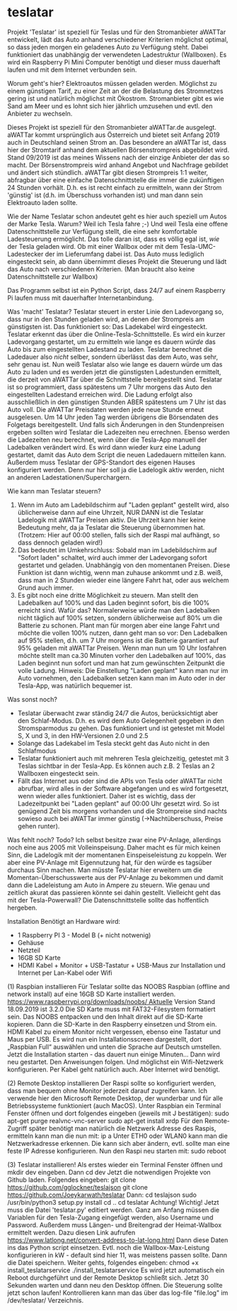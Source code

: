 # teslatar
Projekt 'Teslatar' ist speziell für Teslas und für den Stromanbieter aWATTar entwickelt, lädt das Auto anhand verschiedener Kriterien möglichst optimal, so dass jeden morgen ein geladenes Auto zu Verfügung steht. Dabei funktioniert das unabhängig der verwendeten Ladestruktur (Wallboxen). Es wird ein Raspberry Pi Mini Computer benötigt und dieser muss dauerhaft laufen und mit dem Internet verbunden sein.

Worum geht's hier?
Elektroautos müssen geladen werden. Möglichst zu einem günstigen Tarif, zu einer Zeit an der die Belastung des Stromnetzes gering ist und natürlich möglichst mit Ökostrom. Stromanbieter gibt es wie Sand am Meer und es lohnt sich hier jährlich umzusehen und evtl. den Anbieter zu wechseln.

Dieses Projekt ist speziell für den Stromanbieter aWATTar.de ausgelegt. aWATTar kommt ursprünglich aus Österreich und bietet seit Anfang 2019 auch in Deutschland seinen Strom an. Das besondere an aWATTar ist, dass hier der Stromtarif anhand dem aktuellen Börsenstrompreis abgebildet wird. Stand 09/2019 ist das meines Wissens nach der einzige Anbieter der das so macht.
Der Börsenstrompreis wird anhand Angebot und Nachfrage gebildet und ändert sich stündlich. aWATTar gibt diesen Strompreis 1:1 weiter, abfragbar über eine einfache Datenschnittstelle die immer die zukünftigen 24 Stunden vorhält. D.h. es ist recht einfach zu ermitteln, wann der Strom 'günstig' ist (d.h. im Überschuss vorhanden ist) und man dann sein Elektroauto laden sollte.

Wie der Name Teslatar schon andeutet geht es hier auch speziell um Autos der Marke Tesla. Warum? Weil ich Tesla fahre ;-) Und weil Tesla eine offene Datenschnittstelle zur Verfügung stellt, die eine sehr komfortable Ladesteuerung ermöglicht. Das tolle daran ist, dass es völlig egal ist, _wie_ der Tesla geladen wird. Ob mit einer Wallbox oder mit dem Tesla-UMC-Ladestecker der im Lieferumfang dabei ist. Das Auto muss lediglich eingesteckt sein, ab dann übernimmt dieses Projekt die Steuerung und lädt das Auto nach verschiedenen Kriterien. (Man braucht also keine Datenschnittstelle zur Wallbox)

Das Programm selbst ist ein Python Script, dass 24/7 auf einem Raspberry Pi laufen muss mit dauerhafter Internetanbindung.

Was 'macht' Teslatar?
Teslatar steuert in erster Linie den Ladevorgang so, dass nur in den Stunden geladen wird, an denen der Strompreis am günstigsten ist. 
Das funktioniert so: Das Ladekabel wird eingesteckt. Teslatar erkennt das über die Online-Tesla-Schnittstelle. Es wird ein kurzer Ladevorgang gestartet, um zu ermitteln wie lange es dauern _würde_ das Auto bis zum eingestellten Ladestand zu laden. Teslatar berechnet die Ladedauer also _nicht_ selber, sondern überlässt das dem Auto, was sehr, sehr genau ist. Nun weiß Teslatar also wie lange es dauern würde um das Auto zu laden und es werden jetzt die günstigsten Ladestunden ermittelt, die derzeit von aWATTar über die Schnittstelle bereitgestellt sind. Teslatar ist so programmiert, dass spätestens um 7 Uhr morgens das Auto den eingestellten Ladestand erreichen wird. Die Ladung erfolgt also ausschließlich in den günstigen Stunden ABER spätestens um 7 Uhr ist das Auto voll.
Die aWATTar Preisdaten werden jede neue Stunde erneut ausgelesen. Um 14 Uhr jeden Tag werden übrigens die Börsendaten des Folgetags bereitgestellt. Und falls sich Änderungen in den Stundenpreisen ergeben sollten wird Teslatar die Ladezeiten neu errechnen. Ebenso werden die Ladezeiten neu berechnet, wenn über die Tesla-App manuell der Ladebalken verändert wird. Es wird dann wieder kurz eine Ladung gestartet, damit das Auto dem Script die neuen Ladedauern mitteilen kann.
Außerdem muss Teslatar der GPS-Standort des eigenen Hauses konfiguriert werden. Denn nur hier soll ja die Ladelogik aktiv werden, nicht an anderen Ladestationen/Superchargern.

Wie kann man Teslatar steuern?
1. Wenn im Auto am Ladebildschirm auf "Laden geplant" gestellt wird, also üblicherweise dann auf eine Uhrzeit, NUR DANN ist die Teslatar Ladelogik mit aWATTar Preisen aktiv. Die Uhrzeit kann hier keine Bedeutung mehr, da ja Teslatar die Steuerung übernommen hat. (Trotzem: Hier auf 00:00 stellen, falls sich der Raspi mal aufhängt, so dass dennoch geladen wird!)
2. Das bedeutet im Umkehrschluss: Sobald man im Ladebildschirm auf "Sofort laden" schaltet, wird auch immer der Ladevorgang sofort gestartet und geladen. Unabhängig von den momentanen Preisen. Diese Funktion ist dann wichtig, wenn man zuhause ankommt und z.B. weiß, dass man in 2 Stunden wieder eine längere Fahrt hat, oder aus welchem Grund auch immer.
3. Es gibt noch eine dritte Möglichkeit zu steuern. Man stellt den Ladebalken auf 100% und das Laden beginnt sofort, bis die 100% erreicht sind. Wafür das?
Normalerweise würde man den Ladebalken nicht täglich auf 100% setzen, sondern üblicherweise auf 80% um die Batterie zu schonen. Plant man für morgen aber eine lange Fahrt und möchte die vollen 100% nutzen, dann geht man so vor: Den Ladebalken auf 95% stellen, d.h. um 7 Uhr morgens ist die Batterie garantiert auf 95% geladen mit aWATTar Preisen. Wenn man nun um 10 Uhr losfahren möchte stellt man ca.30 Minuten vorher den Ladebalken auf 100%, das Laden beginnt nun sofort und man hat zum gewünschten Zeitpunkt die volle Ladung.
Hinweis: Die Einstellung "Laden geplant" kann man nur im Auto vornehmen, den Ladebalken setzen kann man im Auto oder in der Tesla-App, was natürlich bequemer ist.

Was sonst noch?
* Teslatar überwacht zwar ständig 24/7 die Autos, berücksichtigt aber den Schlaf-Modus. D.h. es wird dem Auto Gelegenheit gegeben in den Stromsparmodus zu gehen. Das funktioniert und ist getestet mit Model S, X und 3, in den HW-Versionen 2.0 und 2.5
* Solange das Ladekabel im Tesla steckt geht das Auto nicht in den Schlafmodus
* Teslatar funktioniert auch mit mehreren Tesla gleichzeitig, getestet mit 3 Teslas sichtbar in der Tesla-App. Es können auch z.B. 2 Teslas an 2 Wallboxen eingesteckt sein.
* Fällt das Internet aus oder sind die APIs von Tesla oder aWATTar nicht abrufbar, wird alles in der Software abgefangen und es wird fortgesetzt, wenn wieder alles funktioniert. Daher ist es wichtig, dass der Ladezeitpunkt bei "Laden geplant" auf 00:00 Uhr gesetzt wird. So ist genügend Zeit bis morgens vorhanden und die Strompreise sind nachts sowieso auch bei aWATTar immer günstig (->Nachtüberschuss, Preise gehen runter).

Was fehlt noch? Todo?
Ich selbst besitze zwar eine PV-Anlage, allerdings noch eine aus 2005 mit Volleinspeisung. Daher macht es für mich keinen Sinn, die Ladelogik mit der momentanen Einspeiseleistung zu koppeln. Wer aber eine PV-Anlage mit Eigennutzung hat, für den würde es tagsüber durchaus Sinn machen. Man müsste Teslatar hier erweitern um die Momentan-Überschusswerte aus der PV-Anlage zu bekommen und damit dann die Ladeleistung am Auto in Ampere zu steuern. Wie genau und zeitlich akurat das passieren könnte sei dahin gestellt. Vielleicht geht das mit der Tesla-Powerwall? Die Datenschnittstelle sollte das hoffentlich hergeben.

Installation
Benötigt an Hardware wird:
* 1 Raspberry PI 3 - Model B (+ nicht notwenig)
* Gehäuse
* Netzteil
* 16GB SD Karte
* HDMI Kabel + Monitor + USB-Tastatur + USB-Maus zur Installation
und Internet per Lan-Kabel oder Wifi

(1)
Raspbian installieren
Für Teslatar sollte das NOOBS Raspbian (offline and network install) auf eine 16GB SD Karte installiert werden. https://www.raspberrypi.org/downloads/noobs/ Aktuelle Version Stand 18.09.2019 ist 3.2.0
Die SD Karte muss mit FAT32-Filesystem formatiert sein.
Das NOOBS entpacken und den Inhalt direkt auf die SD-Karte kopieren.
Dann die SD-Karte in den Raspberry einsetzen und Strom ein. HDMI Kabel zu einem Monitor nicht vergessen, ebenso eine Tastatur und Maus per USB.
Es wird nun ein Installationsscreen dargestellt, dort „Raspbian Full“ auswählen und unten die Sprache auf Deutsch umstellen.
Jetzt die Installation starten - das dauert nun einige Minuten…
Dann wird neu gestartet. Den Anweisungen folgen. Und möglichst ein Wifi-Netzwerk konfigurieren. Per Kabel geht natürlich auch. Aber Internet wird benötigt.

(2)
Remote Desktop installieren
Der Raspi sollte so konfiguriert werden, dass man bequem ohne Monitor jederzeit darauf zugreifen kann. Ich verwende hier den Microsoft Remote Desktop, der wunderbar und für alle Betriebssysteme funktioniert (auch MacOS).
Unter Raspbian ein Terminal Fenster öffnen und dort folgendes eingeben (jeweils mit J bestätigen):
	sudo apt-get purge realvnc-vnc-server
	sudo apt-get install xrdp
Für den Remote-Zugriff später benötigt man natürlich die Netzwerk Adresse des Raspis, ermitteln kann man die nun mit:
	ip a
Unter ETH0 oder WLAN0 kann man die Netzwerkadresse erkennen. Die kann sich aber ändern, evtl. sollte man eine feste IP Adresse konfigurieren.
Nun den Raspi neu starten mit:
	sudo reboot
  
(3) 
Teslatar installieren! 
Als erstes wieder ein Terminal Fenster öffnen und 
	mkdir dev
eingeben. Dann
	cd dev
Jetzt die notwendigen Projekte von Github laden. Folgendes eingeben:
	git clone https://github.com/gglockner/teslajson
	git clone https://github.com/Joeykarwath/teslatar
Dann:
	cd teslajson
	sudo /usr/bin/python3 setup.py install
	cd ..
	cd teslatar
Achtung! Wichtig! Jetzt muss die Datei 'teslatar.py' editiert werden. Ganz am Anfang müssen die Variablen für den Tesla-Zugang eingefügt werden, also Username und Password. Außerdem muss Längen- und Breitengrad der Heimat-Wallbox ermittelt werden. Dazu diesen Link aufrufen
https://www.latlong.net/convert-address-to-lat-long.html
Dann diese Daten ins das Python script einsetzen. Evtl. noch die Wallbox-Max-Leistung konfigurieren in kW - default sind hier 11, was meistens passen sollte.
Dann die Datei speichern. Weiter gehts, folgendes eingeben:
	chmod +x install_teslatarservice
	./install_teslatarservice
Es wird jetzt automatisch ein Reboot durchgeführt und der Remote Desktop schließt sich. Jetzt 30 Sekunden warten und dann neu den Desktop öffnen.
Die Steuerung sollte jetzt schon laufen! Kontrollieren kann man das über das log-file "file.log" im /dev/teslatar/ Verzeichnis.
